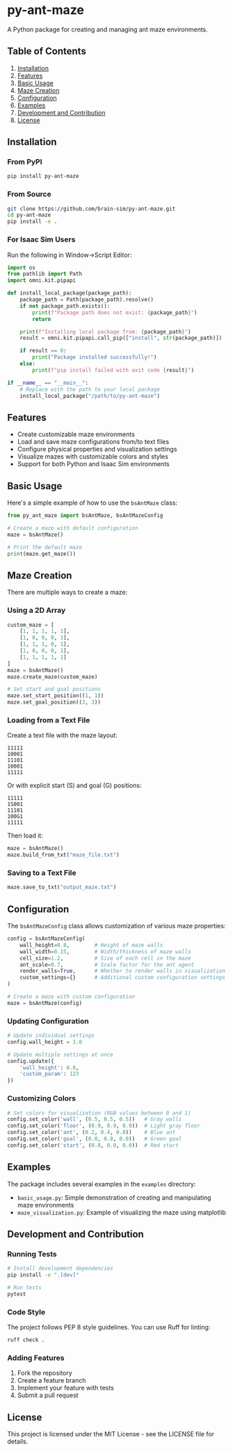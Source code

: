 # py-ant-maze

A Python package for creating and managing ant maze environments.

## Table of Contents

1. [Installation](#installation)
2. [Features](#features)
3. [Basic Usage](#basic-usage)
4. [Maze Creation](#maze-creation)
5. [Configuration](#configuration)
6. [Examples](#examples)
7. [Development and Contribution](#development-and-contribution)
8. [License](#license)

## Installation

### From PyPI

```bash
pip install py-ant-maze
```

### From Source

```bash
git clone https://github.com/brain-sim/py-ant-maze.git
cd py-ant-maze
pip install -e .
```

### For Isaac Sim Users

Run the following in Window->Script Editor:

```Python
import os
from pathlib import Path
import omni.kit.pipapi

def install_local_package(package_path):
    package_path = Path(package_path).resolve()
    if not package_path.exists():
        print(f"Package path does not exist: {package_path}")
        return

    print(f"Installing local package from: {package_path}")
    result = omni.kit.pipapi.call_pip(["install", str(package_path)])

    if result == 0:
        print("Package installed successfully!")
    else:
        print(f"pip install failed with exit code {result}")

if __name__ == "__main__":
    # Replace with the path to your local package
    install_local_package("/path/to/py-ant-maze")
```

## Features

- Create customizable maze environments
- Load and save maze configurations from/to text files
- Configure physical properties and visualization settings
- Visualize mazes with customizable colors and styles
- Support for both Python and Isaac Sim environments

## Basic Usage

Here's a simple example of how to use the `bsAntMaze` class:

```python
from py_ant_maze import bsAntMaze, bsAntMazeConfig

# Create a maze with default configuration
maze = bsAntMaze()

# Print the default maze
print(maze.get_maze())
```

## Maze Creation

There are multiple ways to create a maze:

### Using a 2D Array

```python
custom_maze = [
    [1, 1, 1, 1, 1],
    [1, 0, 0, 0, 1],
    [1, 1, 1, 0, 1],
    [1, 0, 0, 0, 1],
    [1, 1, 1, 1, 1]
]
maze = bsAntMaze()
maze.create_maze(custom_maze)

# Set start and goal positions
maze.set_start_position((1, 1))
maze.set_goal_position((3, 3))
```

### Loading from a Text File

Create a text file with the maze layout:

```
11111
10001
11101
10001
11111
```

Or with explicit start (S) and goal (G) positions:

```
11111
1S001
11101
100G1
11111
```

Then load it:

```python
maze = bsAntMaze()
maze.build_from_txt("maze_file.txt")
```

### Saving to a Text File

```python
maze.save_to_txt("output_maze.txt")
```

## Configuration

The `bsAntMazeConfig` class allows customization of various maze properties:

```python
config = bsAntMazeConfig(
    wall_height=0.8,        # Height of maze walls
    wall_width=0.15,        # Width/thickness of maze walls
    cell_size=1.2,          # Size of each cell in the maze
    ant_scale=0.7,          # Scale factor for the ant agent
    render_walls=True,      # Whether to render walls in visualization
    custom_settings={}      # Additional custom configuration settings
)

# Create a maze with custom configuration
maze = bsAntMaze(config)
```

### Updating Configuration

```python
# Update individual settings
config.wall_height = 1.0

# Update multiple settings at once
config.update({
    'wall_height': 0.8,
    'custom_param': 123
})
```

### Customizing Colors

```python
# Set colors for visualization (RGB values between 0 and 1)
config.set_color('wall', (0.5, 0.5, 0.5))   # Gray walls
config.set_color('floor', (0.9, 0.9, 0.9))  # Light gray floor
config.set_color('ant', (0.2, 0.4, 0.8))    # Blue ant
config.set_color('goal', (0.0, 0.8, 0.0))   # Green goal
config.set_color('start', (0.8, 0.0, 0.0))  # Red start
```

## Examples

The package includes several examples in the `examples` directory:

- `basic_usage.py`: Simple demonstration of creating and manipulating maze environments
- `maze_visualization.py`: Example of visualizing the maze using matplotlib

## Development and Contribution

### Running Tests

```bash
# Install development dependencies
pip install -e ".[dev]"

# Run tests
pytest
```

### Code Style

The project follows PEP 8 style guidelines. You can use Ruff for linting:

```bash
ruff check .
```

### Adding Features

1. Fork the repository
2. Create a feature branch
3. Implement your feature with tests
4. Submit a pull request

## License

This project is licensed under the MIT License - see the LICENSE file for details.
